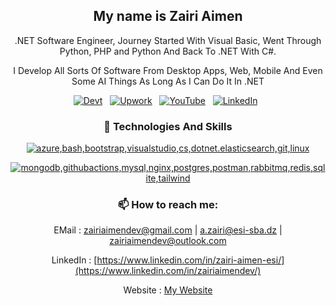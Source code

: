 <div align="center">

## My name is Zairi Aimen

.NET Software Engineer, Journey Started With Visual Basic, Went Through Python, PHP and Python And Back To .NET With C#.

I Develop All Sorts Of Software From Desktop Apps, Web, Mobile And Even Some AI Things As Long As I Can Do It In .NET

[![Devt](https://img.shields.io/badge/dev.to-0A0A0A?style=for-the-badge&logo=dev.to&logoColor=white)](https://dev.to/zairiaimendev)  &nbsp;
[![Upwork](https://img.shields.io/badge/UpWork-6FDA44?style=for-the-badge&logo=Upwork&logoColor=white)](https://www.upwork.com/freelancers/zairiaimen)  &nbsp;
[![YouTube](https://img.shields.io/badge/YouTube-%23FF0000.svg?style=for-the-badge&logo=YouTube&logoColor=white)](https://youtube.com/@zairiaimen)  &nbsp;
[![LinkedIn](https://img.shields.io/badge/linkedin-%230077B5.svg?style=for-the-badge&logo=linkedin&logoColor=white)](https://www.linkedin.com/in/zairiaimendev/)  &nbsp;

  
###  🔭 Technologies And Skills

[![azure,bash,bootstrap,visualstudio,cs,dotnet.elasticsearch,git,linux](https://skillicons.dev/icons?i=azure,bash,bootstrap,visualstudio,cs,dotnet,elasticsearch,git,linux,wasm)](https://skillicons.dev)

[![mongodb,githubactions,mysql,nginx,postgres,postman,rabbitmq,redis,sqlite,tailwind](https://skillicons.dev/icons?i=mongodb,mysql,githubactions,nginx,postgres,postman,rabbitmq,redis,sqlite,tailwind)](https://skillicons.dev)

### 📫 How to reach me:

EMail : zairiaimendev@gmail.com | a.zairi@esi-sba.dz | zairiaimendev@outlook.com

LinkedIn : [https://www.linkedin.com/in/zairi-aimen-esi/](https://www.linkedin.com/in/zairiaimendev/)

Website : [My Website](https://zairiaimen.com)

</div>
